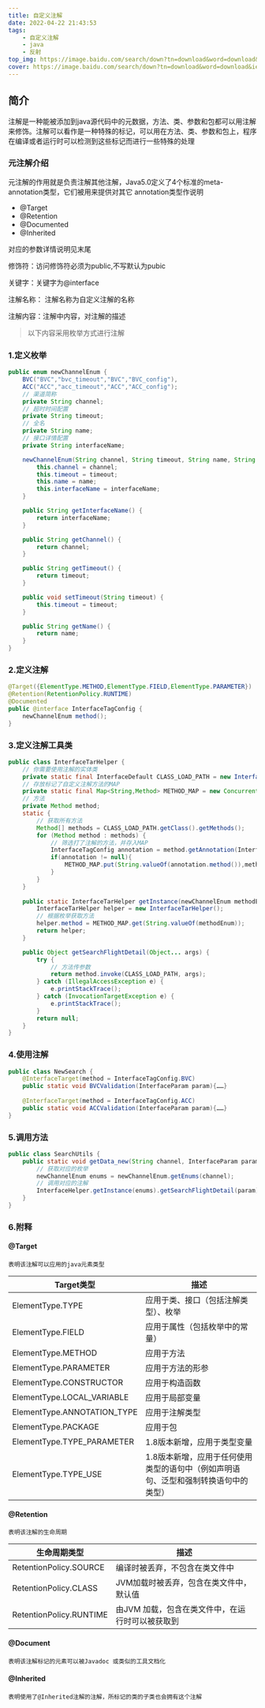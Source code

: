 ```yaml
---
title: 自定义注解
date: 2022-04-22 21:43:53
tags:
    - 自定义注解
    - java
    - 反射
top_img: https://image.baidu.com/search/down?tn=download&word=download&ie=utf8&fr=detail&url=http://p0.qhimg.com/bdm/1000_618_85/t01591327d006754ffa.jpg
cover: https://image.baidu.com/search/down?tn=download&word=download&ie=utf8&fr=detail&url=http://p0.qhimg.com/bdm/1000_618_85/t01591327d006754ffa.jpg
---
```

## 简介

注解是一种能被添加到java源代码中的元数据，方法、类、参数和包都可以用注解来修饰。注解可以看作是一种特殊的标记，可以用在方法、类、参数和包上，程序在编译或者运行时可以检测到这些标记而进行一些特殊的处理

### 元注解介绍

元注解的作用就是负责注解其他注解，Java5.0定义了4个标准的meta-annotation类型，它们被用来提供对其它 annotation类型作说明

- @Target
- @Retention
- @Documented
- @Inherited

对应的参数详情说明见末尾

修饰符：访问修饰符必须为public,不写默认为pubic

关键字：关键字为@interface

注解名称： 注解名称为自定义注解的名称

注解内容：注解中内容，对注解的描述

> 以下内容采用枚举方式进行注解

### 1.定义枚举

```java
public enum newChannelEnum {
    BVC("BVC","bvc_timeout","BVC","BVC_config"),
    ACC("ACC","acc_timeout","ACC","ACC_config");
    // 渠道简称
    private String channel;
    // 超时时间配置
    private String timeout;
    // 全名
    private String name;
    // 接口详情配置
    private String interfaceName;

    newChannelEnum(String channel, String timeout, String name, String interfaceName) {
        this.channel = channel;
        this.timeout = timeout;
        this.name = name;
        this.interfaceName = interfaceName;
    }

    public String getInterfaceName() {
        return interfaceName;
    }

    public String getChannel() {
        return channel;
    }

    public String getTimeout() {
        return timeout;
    }

    public void setTimeout(String timeout) {
        this.timeout = timeout;
    }

    public String getName() {
        return name;
    }
}
```

### 2.定义注解

```java
@Target({ElementType.METHOD,ElementType.FIELD,ElementType.PARAMETER})
@Retention(RetentionPolicy.RUNTIME)
@Documented
public @interface InterfaceTagConfig {
    newChannelEnum method();
}
```

### 3.定义注解工具类

```java
public class InterfaceTarHelper {
    // 你需要使用注解的实体类
    private static final InterfaceDefault CLASS_LOAD_PATH = new InterfaceDefault();
    // 存放标记了自定义注解方法的MAP
    private static final Map<String,Method> METHOD_MAP = new ConcurrentHashMap<String,Method>();
    // 方法
    private Method method;
    static {
        // 获取所有方法
        Method[] methods = CLASS_LOAD_PATH.getClass().getMethods();
        for (Method method : methods) {
            // 筛选打了注解的方法，并存入MAP
            InterfaceTagConfig annotation = method.getAnnotation(InterfaceTagConfig.class);
            if(annotation != null){
                METHOD_MAP.put(String.valueOf(annotation.method()),method);
            }
        }
    }
    
    public static InterfaceTarHelper getInstance(newChannelEnum methodEnum){
        InterfaceTarHelper helper = new InterfaceTarHelper();
        // 根据枚举获取方法
        helper.method = METHOD_MAP.get(String.valueOf(methodEnum));
        return helper;
    }

    public Object getSearchFlightDetail(Object... args) {
        try {
            // 方法传参数
            return method.invoke(CLASS_LOAD_PATH, args);
        } catch (IllegalAccessException e) {
            e.printStackTrace();
        } catch (InvocationTargetException e) {
            e.printStackTrace();
        }
        return null;
    }
}
```

### 4.使用注解

```java
public class NewSearch {
    @InterfaceTarget(method = InterfaceTagConfig.BVC)
    public static void BVCValidation(InterfaceParam param){……}
    
    @InterfaceTarget(method = InterfaceTagConfig.ACC)
    public static void ACCValidation(InterfaceParam param){……}
}
```

### 5.调用方法

```java
public class SearchUtils {
    public static void getData_new(String channel, InterfaceParam param) throws Exception {
        // 获取对应的枚举
        newChannelEnum enums = newChannelEnum.getEnums(channel);
        // 调用对应的注解
        InterfaceHelper.getInstance(enums).getSearchFlightDetail(param);
    }
}
```

### 6.附释

#### **@Target**

`表明该注解可以应用的java元素类型`

| Target类型                  | 描述                                                         |
| --------------------------- | ------------------------------------------------------------ |
| ElementType.TYPE            | 应用于类、接口（包括注解类型）、枚举                         |
| ElementType.FIELD           | 应用于属性（包括枚举中的常量）                               |
| ElementType.METHOD          | 应用于方法                                                   |
| ElementType.PARAMETER       | 应用于方法的形参                                             |
| ElementType.CONSTRUCTOR     | 应用于构造函数                                               |
| ElementType.LOCAL_VARIABLE  | 应用于局部变量                                               |
| ElementType.ANNOTATION_TYPE | 应用于注解类型                                               |
| ElementType.PACKAGE         | 应用于包                                                     |
| ElementType.TYPE_PARAMETER  | 1.8版本新增，应用于类型变量                                  |
| ElementType.TYPE_USE        | 1.8版本新增，应用于任何使用类型的语句中（例如声明语句、泛型和强制转换语句中的类型） |

#### **@Retention**

`表明该注解的生命周期`

| **生命周期类型**        | **描述**                                         |
| ----------------------- | ------------------------------------------------ |
| RetentionPolicy.SOURCE  | 编译时被丢弃，不包含在类文件中                   |
| RetentionPolicy.CLASS   | JVM加载时被丢弃，包含在类文件中，默认值          |
| RetentionPolicy.RUNTIME | 由JVM 加载，包含在类文件中，在运行时可以被获取到 |

#### **@Document**

`表明该注解标记的元素可以被Javadoc 或类似的工具文档化`

#### **@Inherited**

`表明使用了@Inherited注解的注解，所标记的类的子类也会拥有这个注解`

